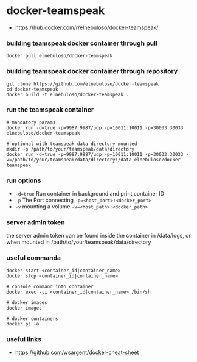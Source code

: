 # docker-teamspeak

* https://hub.docker.com/r/elnebuloso/docker-teamspeak/

### building teamspeak docker container through pull

```
docker pull elnebuloso/docker-teamspeak
```

### building teamspeak docker container through repository

```
git clone https://github.com/elnebuloso/docker-teamspeak
cd docker-teamspeak
docker build -t elnebuloso/docker-teamspeak .
```

### run the teamspeak container

```
# mandatory params
docker run -d=true -p=9987:9987/udp -p=10011:10011 -p=30033:30033 elnebuloso/docker-teamspeak

# optional with teamspeak data directory mounted
mkdir -p /path/to/your/teamspeak/data/directory
docker run -d=true -p=9987:9987/udp -p=10011:10011 -p=30033:30033 -v=/path/to/your/teamspeak/data/directory:/data elnebuloso/docker-teamspeak
```

### run options

* `-d=true` Run container in background and print container ID
* `-p` The Port connecting `-p=<host_port>:<docker_port>`
* `-v` mounting a volume `-v=<host_path>:<docker_path>`

### server admin token

the server admin token can be found inside the container in /data/logs, or when mounted in /path/to/your/teamspeak/data/directory

### useful commanda

```
docker start <container_id|container_name>
docker stop <container_id|container_name>

# console command into container
docker exec -ti <container_id|container_name> /bin/sh

# docker images
docker images

# docker containers
docker ps -a
```

### useful links

* https://github.com/wsargent/docker-cheat-sheet
